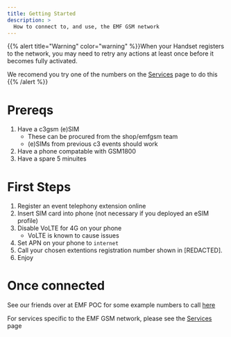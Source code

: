 ```yaml
---
title: Getting Started
description: >
  How to connect to, and use, the EMF GSM network
---
```


{{% alert title="Warning" color="warning" %}}When your Handset registers to the network, you may need to retry any actions at least once before it becomes fully activated.

We recomend you try one of the numbers on the [Services](/services/) page to do this
{{% /alert %}}


# Prereqs

1. Have a c3gsm (e)SIM
    - These can be procured from the shop/emfgsm team
    - (e)SIMs from previous c3 events should work
2. Have a phone compatable with GSM1800
3. Have a spare 5 minuites

# First Steps

1. Register an event telephony extension online 
2. Insert SIM card into phone (not necessary if you deployed an eSIM profile)
3. Disable VoLTE for 4G on your phone
    - VoLTE is known to cause issues
4. Set APN on your phone to `internet`
5. Call your chosen extentions registration number shown in \[REDACTED].
6. Enjoy

# Once connected

See our friends over at EMF POC for some example numbers to call [here]()

For services specific to the EMF GSM network, please see the [Services](/services/) page